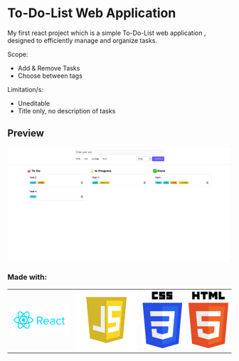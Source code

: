 # To-Do-List Web Application

My first react project which is a simple To-Do-List web application , designed to efficiently manage and organize tasks.

Scope:

- Add & Remove Tasks
- Choose between tags

Limitation/s:

- Uneditable
- Title only, no description of tasks

## Preview

![Image](src/assets/screenshot-1725670979398.png)

### Made with:

<table>
  <tr>
    <td><img src="src/assets/reactjs_logo_icon_170805.png" alt="React Logo" width="150"></td>
    <td><img src="src/assets/javascript-logo-javascript-icon-transparent-free-png.webp" alt="JavaScript Logo" width="150"></td>
    <td><img src="src/assets/css-logo.png" alt="CSS Logo" width="100"></td>
    <td><img src="src/assets/html-5-logo-png-transparent.png" alt="HTML Logo" width="100"></td>
  </tr>
</table>
